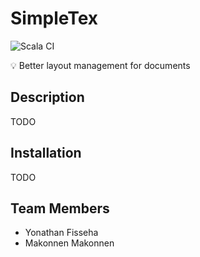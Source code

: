 # SimpleTex 
![Scala CI](https://github.com/mmako1/SimpleTex/workflows/Scala%20CI/badge.svg?branch=master)

💡 Better layout management for documents

## Description
TODO

## Installation
TODO

## Team Members

* Yonathan Fisseha
* Makonnen Makonnen
